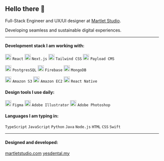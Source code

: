 ## Hello there 👋
Full-Stack Engineer and UX/UI designer at [Martlet Studio](https://www.martletstudio.com).

Developing seamless and sustainable digital experiences. 

---

#### Development stack I am working with: 

<img src="https://icon.icepanel.io/Technology/svg/React.svg" alt="react" width="20"/> `React`
<img src="https://icon.icepanel.io/Technology/svg/Next.js.svg" alt="next.js" width="20"/> `Next.js`
<img src="https://icon.icepanel.io/Technology/svg/Tailwind-CSS.svg" alt="tailwindcss" width="20"/> `Tailwind CSS`
<img src="https://payloadcms.com/apple-icon.png?1be71cc371876318" alt="payloadcms" width="20"/> `Payload CMS`

<img src="https://icon.icepanel.io/Technology/svg/PostgresSQL.svg" alt="postgressql" width="20"/> `PostgresSQL`
<img src="https://icon.icepanel.io/Technology/svg/Firebase.svg" alt="firebase" width="20"/> `Firebase`
<img src="https://www.svgrepo.com/show/331488/mongodb.svg" alt="mongoDB" width="20"/> `MongoDB`

<img src="https://everythingdevops.dev/content/images/2023/08/Amazon-S3-Logo.svg.png" alt="amazons3" width="20"/> `Amazon S3`
<img src="https://upload.wikimedia.org/wikipedia/commons/thumb/b/b9/AWS_Simple_Icons_Compute_Amazon_EC2_Instances.svg/1200px-AWS_Simple_Icons_Compute_Amazon_EC2_Instances.svg.png" alt="amazonec2" width="20"/> `Amazon EC2`
<img src="https://www.scorchsoft.com/public/capabilities/head/react-native-logo-square.webp" alt="reactnative" width="20"/> `React Native`



#### Design tools I use daily: 

<img src="https://icon.icepanel.io/Technology/svg/Figma.svg" alt="Figma" width="20"/> `Figma`
<img src="https://icon.icepanel.io/Technology/svg/Adobe-Illustrator.svg" alt="Adobe Illustrator" width="20"/> `Adobe Illustrator`
<img src="https://icon.icepanel.io/Technology/svg/Adobe-Photoshop.svg" alt="Adobe Photoshop" width="20"/> `Adobe Photoshop`

#### Languages I am typing in: 

`TypeScript` `JavaScript` `Python` `Java` `Node.js` `HTML` `CSS` `Swift`

---

#### Designed and developed:

[martletstudio.com](https://www.martletstudio.com)
[yesdental.my](https://www.yesdental.my)

